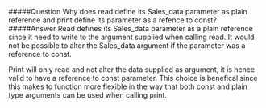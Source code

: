 #####Question
Why does read define its Sales_data parameter as plain reference and print define its parameter as a refence to const?
#####Answer
Read defines its Sales_data parameter as a plain reference since it need to write to the argument supplied when calling read. It would not be possible to alter the Sales_data argument if the parameter was a reference to const.  

Print will only read and not alter the data supplied as argument, it is hence valid to have a reference to const parameter. This choice is benefical since this makes to function more flexible in the way that both const and plain type arguments can be used when calling print.  
